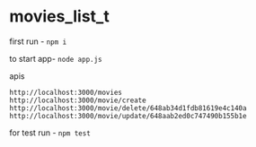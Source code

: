 # movies_list_t

first run - `npm i`

to start app-  `node app.js`

apis
```
http://localhost:3000/movies
http://localhost:3000/movie/create
http://localhost:3000/movie/delete/648ab34d1fdb81619e4c140a
http://localhost:3000/movie/update/648aab2ed0c747490b155b1e
```

for test run - `npm test`
